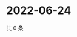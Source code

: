 # 2022-06-24

共 0 条

<!-- BEGIN WEIBO -->
<!-- 最后更新时间 Fri Jun 24 2022 15:14:47 GMT+0800 (China Standard Time) -->

<!-- END WEIBO -->
